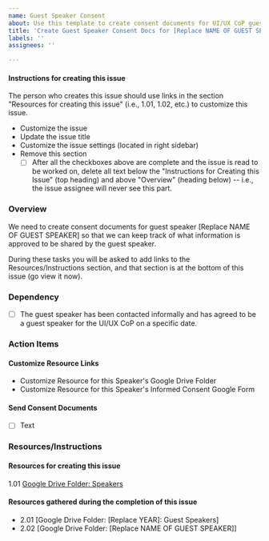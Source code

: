 ```yaml
---
name: Guest Speaker Consent
about: Use this template to create consent documents for UI/UX CoP guest speakers
title: 'Create Guest Speaker Consent Docs for [Replace NAME OF GUEST SPEAKER]'
labels: ''
assignees: ''

---
```


#### Instructions for creating this issue
The person who creates this issue should use links in the section "Resources for creating this issue" (i.e., 1.01, 1.02, etc.) to customize this issue.
- Customize the issue
- Update the issue title
- Customize the issue settings (located in right sidebar)
- Remove this section
  - [ ] After all the checkboxes above are complete and the issue is read to be worked on, delete all text below the "Instructions for Creating this Issue" (top heading) and above "Overview" (heading below) -- i.e., the issue assignee will never see this part.

### Overview
We need to create consent documents for guest speaker [Replace NAME OF GUEST SPEAKER] so that we can keep track of what information is approved to be shared by the guest speaker. 

During these tasks you will be asked to add links to the Resources/Instructions section, and that section is at the bottom of this issue (go view it now).

### Dependency
- [ ] The guest speaker has been contacted informally and has agreed to be a guest speaker for the UI/UX CoP on a specific date.

### Action Items
#### Customize Resource Links
- Customize Resource for this Speaker's Google Drive Folder
- Customize Resource for this Speaker's Informed Consent Google Form

#### Send Consent Documents
- [ ] Text

### Resources/Instructions
#### Resources for creating this issue
1.01 [Google Drive Folder: Speakers](https://drive.google.com/drive/folders/1QsvLA40-HbDc7VnKvIxHlowcef0R-EzY?usp=drive_link)

#### Resources gathered during the completion of this issue
- 2.01 [Google Drive Folder: [Replace YEAR]: Guest Speakers]
- 2.02 [Google Drive Folder: [Replace NAME OF GUEST SPEAKER]]
